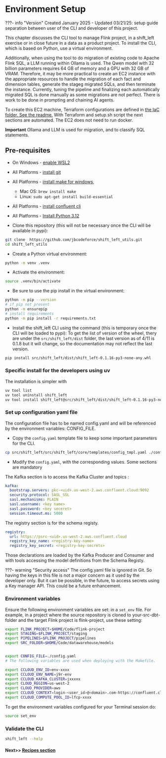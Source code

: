 # Environment Setup

???- info "Version"
    Created January 2025 - Updated 03/21/25: setup guide separation between user of the CLI and developer of this project.

This chapter discusses the CLI tool to manage Flink project, in a shift_left exercise or in close future in a data as a product project. To install the CLI, which is based on Python, use a virtual environment.

Additionally, when using the tool to do migration of existing code to Apache Flink SQL, a LLM running within Ollama is used. The Qwen model with 32 billion parameters requires 64 GB of memory and a GPU with 32 GB of VRAM. Therefore, it may be more practical to create an EC2 instance with the appropriate resources to handle the migration of each fact and dimension tables, generate the stageg migrated SQLs, and then terminate the instance. Currently, tuning the pipeline and finalizing each automatically migrated SQL is done manually as some migrations are not perfect. There is work to be done in prompting and chaining AI agents.

To create this EC2 machine, Terraform configurations are defined in [the IaC folder. See the readme.](https://github.com/jbcodeforce/shift_left_utils/tree/main/IaC/tf_aws_ec2) With Terraform and setup.sh script the next sections are automated. The EC2 does not need to run docker.

**Important** Ollama and LLM is used for migration, and to classify SQL statements.

## Pre-requisites

* On Windows - [enable WSL2](https://learn.microsoft.com/en-us/windows/wsl/install)
* All Platforms - [install git](https://git-scm.com/book/en/v2/Getting-Started-Installing-Git)
* All Platforms - [install make for windows](https://gnuwin32.sourceforge.net/packages/make.htm), 

    * Mac OS: ```brew install make``` 
    * Linux: ```sudo apt-get install build-essential```

* All Platforms - [install confluent cli](https://docs.confluent.io/confluent-cli/current/install.html)
* All Platforms - [Install Python 3.12](https://www.python.org/downloads/release/python-3120/)

* Clone this repository (this will not be necessary once the CLI will be available in pypi): 

```sh
git clone  https://github.com/jbcodeforce/shift_left_utils.git
cd shift_left_utils
```

* Create a Python virtual environment:

```sh
python -m venv .venv
```

* Activate the environment:

```sh
source .venv/bin/activate
```

* Be sure to use the pip install in the virtual environment:

```sh
python -m pip --version
# if pip not present
python -m ensurepip
# install requirements
python -m pip install -r requirements.txt
```

* Install the shift_left CLI using the command (this is temporary once the CLI will be loaded to pypi): To get the list of version of the wheel, thery are under the `src/shift_left/dist` folder, the last version as of 4/11 is 0.1.8 but it will change, so the documentation may not reflect the last version.

```sh
pip install src/shift_left/dist/shift_left-0.1.16-py3-none-any.whl
```


### Specific install for the developers using uv

The installation is simpler with 

```sh
uv tool list
uv tool uninstall shift_left
uv tool install shift_left@src/shift_left/dist/shift_left-0.1.16-py3-none-any.whl
```


### Set up configuration yaml file

The configuration file has to be named config.yaml and will be referenced by the environment variables: CONFIG_FILE.

* Copy the  `config.yaml` template file to keep some important parameters for the CLI. 

```sh
cp src/shift_left/src/shift_left/core/templates/config_tmpl.yaml ./config.yaml
```

* Modify the `config.yaml`, with the corresponding values. Some sections are mandatory

The Kafka section is to access the Kafka Cluster and topics :

```yaml
kafka:
  bootstrap.servers: pkc-<uid>.us-west-2.aws.confluent.cloud:9092
  security.protocol: SASL_SSL
  sasl.mechanisms: PLAIN
  sasl.username: <key name>
  sasl.password: <key seceret> 
  session.timeout.ms: 5000
```

The registry section is for the schema registy.

```yaml
registry:
  url: https://psrc-<uid>.us-west-2.aws.confluent.cloud
  registry_key_name: <registry-key-name>
  registry_key_secret: <registry-key-secrets>
``` 

Those declarations are loaded by the Kafka Producer and Consumer and with tools accessing the model definitions from the Schema Registy.


???- warning "Security access"
    The config.yaml file is ignored in Git. So having the keys in this file is not a major concern as it used by the developer only. But it can be possible, in the future, to access secrets using a Key manager API. This could be a future enhancement.

### Environment variables


Ensure the following environment variables are set: in a `set_env` file. For example, in a project where the source repository is cloned to your-src-dbt-folder and the target Flink project is flink-project, use these setting:

```sh
export FLINK_PROJECT=$HOME/Code/flink-project
export STAGING=$FLINK_PROJECT/staging
export PIPELINES=$FLINK_PROJECT/pipelines
export SRC_FOLDER=$HOME/Code/datawarehouse/models


export CONFIG_FILE=./config.yaml
# The following variables are used when deploying with the Makefile.

export CCLOUD_ENV_ID=env-xxxx
export CCLOUD_ENV_NAME=j9r-env
export CCLOUD_KAFKA_CLUSTER=jxxxxx
export CLOUD_REGION=us-west-2
export CLOUD_PROVIDER=aws
export CCLOUD_CONTEXT=login-<user_id>@<domain>.com-https://confluent.cloud
export CCLOUD_COMPUTE_POOL_ID=lfcp-xxxx
```

To get the environment variables configured for your Terminal session do:

```sh
source set_env
```

### Validate the CLI

```sh
shift_left --help
```

#### Next>> [Recipes section](recipes.md)

